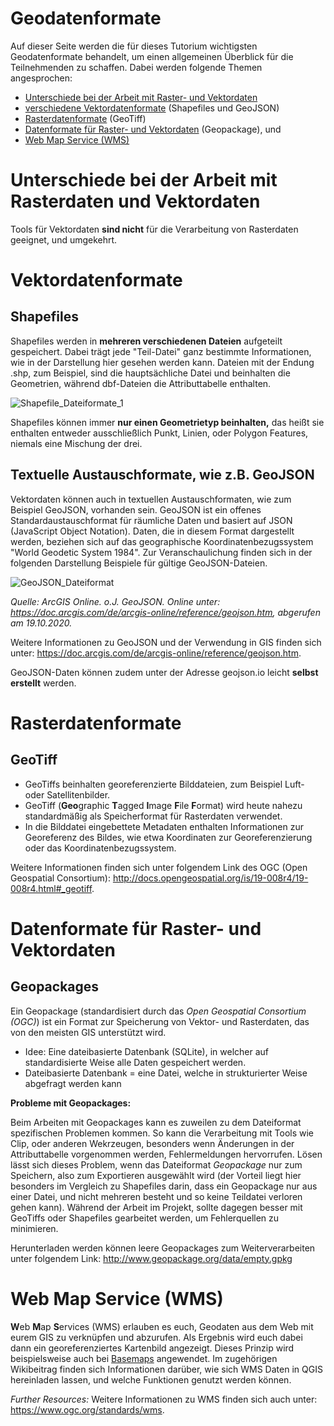 # Geodatenformate
Auf dieser Seite werden die für dieses Tutorium wichtigsten Geodatenformate behandelt, um einen allgemeinen Überblick für die Teilnehmenden zu schaffen. Dabei werden folgende Themen angesprochen:
- [Unterschiede bei der Arbeit mit Raster- und Vektordaten](#unterschiede-bei-der-arbeit-mit-raster-und-vektordaten)
- [verschiedene Vektordatenformate](#vektordatenformate) (Shapefiles und GeoJSON)
- [Rasterdatenformate](#rasterdatenformate) (GeoTiff)
- [Datenformate für Raster- und Vektordaten](#geopackage) (Geopackage), und
- [Web Map Service (WMS)](#web-map-service-wms)

# Unterschiede bei der Arbeit mit Rasterdaten und Vektordaten
Tools für Vektordaten **sind nicht** für die Verarbeitung von Rasterdaten geeignet, und umgekehrt.

# Vektordatenformate
## Shapefiles
Shapefiles werden in **mehreren verschiedenen Dateien** aufgeteilt gespeichert. Dabei trägt jede "Teil-Datei" ganz bestimmte Informationen, wie in der Darstellung hier gesehen werden kann. Dateien mit der Endung .shp, zum Beispiel, sind die hauptsächliche Datei und beinhalten die Geometrien, während dbf-Dateien die Attributtabelle enthalten.

![Shapefile_Dateiformate_1](https://courses.gistools.geog.uni-heidelberg.de/giscience/qgis-book/-/raw/main/uploads/43feaa0744cd1a6b29d52a6639730b2c/Shapefile_Dateiformate_1.png)  

Shapefiles können immer **nur einen Geometrietyp beinhalten,** das heißt sie enthalten entweder ausschließlich Punkt, Linien, oder Polygon Features, niemals eine Mischung der drei.

## Textuelle Austauschformate, wie z.B. GeoJSON

Vektordaten können auch in textuellen Austauschformaten, wie zum Beispiel GeoJSON, vorhanden sein.
GeoJSON ist ein offenes Standardaustauschformat für räumliche Daten und basiert auf JSON (JavaScript Object Notation). Daten, die in diesem Format dargestellt werden, beziehen sich auf das geographische Koordinatenbezugssystem "World Geodetic System 1984". Zur Veranschaulichung finden sich in der folgenden Darstellung Beispiele für gültige GeoJSON-Dateien.

![GeoJSON_Dateiformat](https://courses.gistools.geog.uni-heidelberg.de/giscience/gis-einfuehrung/-/wikis//uploads/db464273a2aecd3cf0c9d53a1e7325ed/GeoJSON_Dateiformat.PNG)

*Quelle: ArcGIS Online. o.J. GeoJSON. Online unter: https://doc.arcgis.com/de/arcgis-online/reference/geojson.htm, abgerufen am 19.10.2020.*

Weitere Informationen zu GeoJSON und der Verwendung in GIS finden sich unter: https://doc.arcgis.com/de/arcgis-online/reference/geojson.htm.

GeoJSON-Daten können zudem unter der Adresse geojson.io leicht **selbst erstellt** werden.

# Rasterdatenformate
## GeoTiff
* GeoTiffs beinhalten georeferenzierte Bilddateien, zum Beispiel Luft- oder Satellitenbilder.
* GeoTiff (**Geo**graphic **T**agged **I**mage **F**ile **F**ormat) wird heute nahezu standardmäßig als Speicherformat für Rasterdaten verwendet.
* In die Bilddatei eingebettete Metadaten enthalten Informationen zur Georeferenz des Bildes, wie etwa Koordinaten zur Georeferenzierung oder das Koordinatenbezugssystem.

Weitere Informationen finden sich unter folgendem Link des OGC (Open Geospatial Consortium): http://docs.opengeospatial.org/is/19-008r4/19-008r4.html#_geotiff.

# Datenformate für Raster- und Vektordaten
## Geopackages
Ein Geopackage (standardisiert durch das *Open Geospatial Consortium (OGC)*) ist ein Format zur Speicherung von Vektor- und Rasterdaten, das von den meisten GIS unterstützt wird.
- Idee: Eine dateibasierte Datenbank (SQLite), in welcher auf standardisierte Weise alle Daten gespeichert werden.
- Dateibasierte Datenbank = eine Datei, welche in strukturierter Weise abgefragt werden kann

**Probleme mit Geopackages:**

Beim Arbeiten mit Geopackages kann es zuweilen zu dem Dateiformat spezifischen Problemen kommen. So kann die Verarbeitung mit Tools wie Clip, oder anderen Wekrzeugen, besonders wenn Änderungen in der Attributtabelle vorgenommen werden, Fehlermeldungen hervorrufen. Lösen lässt sich dieses Problem, wenn das Dateiformat *Geopackage* nur zum Speichern, also zum Exportieren ausgewählt wird (der Vorteil liegt hier besonders im Vergleich zu Shapefiles darin, dass ein Geopackage nur aus einer Datei, und nicht mehreren besteht und so keine Teildatei verloren gehen kann). Während der Arbeit im Projekt, sollte dagegen besser mit GeoTiffs oder Shapefiles gearbeitet werden, um Fehlerquellen zu minimieren.

Herunterladen werden können leere Geopackages zum Weiterverarbeiten unter folgendem Link: http://www.geopackage.org/data/empty.gpkg

# Web Map Service (WMS)

**W**eb **M**ap **S**ervices (WMS) erlauben es euch, Geodaten aus dem Web mit eurem GIS zu verknüpfen und abzurufen. Als Ergebnis wird euch dabei dann ein georeferenziertes Kartenbild angezeigt. Dieses Prinzip wird beispielsweise auch bei [Basemaps](/exercise_4/qgis-Basemaps.md) angewendet. Im zugehörigen Wikibeitrag finden sich Informationen darüber, wie sich WMS Daten in QGIS hereinladen lassen, und welche Funktionen genutzt werden können.

*Further Resources:* Weitere Informationen zu WMS finden sich auch unter: https://www.ogc.org/standards/wms.
